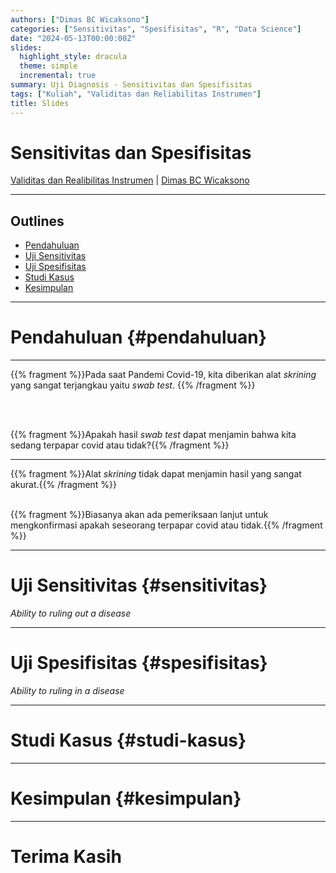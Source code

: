 ```yaml
---
authors: ["Dimas BC Wicaksono"]
categories: ["Sensitivitas", "Spesifisitas", "R", "Data Science"]
date: "2024-05-13T00:00:00Z"
slides:
  highlight_style: dracula
  theme: simple
  incremental: true
summary: Uji Diagnosis - Sensitivitas dan Spesifisitas 
tags: ["Kuliah", "Validitas dan Reliabilitas Instrumen"]
title: Slides
---
```


# Sensitivitas dan Spesifisitas

[Validitas dan Realibilitas Instrumen](#) | [Dimas BC Wicaksono](#)


---

<section style="text-align: left;">

## Outlines 

- [Pendahuluan](#pendahuluan)
- [Uji Sensitivitas](#sensitivitas)
- [Uji Spesifisitas](#spesifisitas)
- [Studi Kasus](#studi-kasus)
- [Kesimpulan](#kesimpulan)

</section>


---

# Pendahuluan {#pendahuluan}


---

{{% fragment %}}Pada saat Pandemi Covid-19, kita diberikan alat *skrining* yang sangat terjangkau yaitu *swab test*. {{% /fragment %}}

<br />
<br />

{{% fragment %}}Apakah hasil *swab test* dapat menjamin bahwa kita sedang terpapar covid atau tidak?{{% /fragment %}}


---


{{% fragment %}}Alat *skrining* tidak dapat menjamin hasil yang sangat akurat.{{% /fragment %}}
<br />
<br />

{{% fragment %}}Biasanya akan ada pemeriksaan lanjut untuk mengkonfirmasi apakah seseorang terpapar covid atau tidak.{{% /fragment %}}

---

# Uji Sensitivitas {#sensitivitas}

*Ability to ruling out a disease*

---

# Uji Spesifisitas {#spesifisitas}

*Ability to ruling in a disease*

---

# Studi Kasus {#studi-kasus}


---

# Kesimpulan {#kesimpulan}


---

# Terima Kasih

